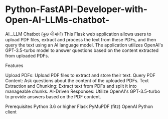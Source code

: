 # Python-FastAPI-Developer-with-Open-AI-LLMs-chatbot-
AI...LLM Chatbot (कुछ भी मांगो)
This Flask web application allows users to upload PDF files, extract and process the text from these PDFs, and then query the text using an AI language model. The application utilizes OpenAI's GPT-3.5-turbo model to answer questions based on the content extracted from uploaded PDFs.


Features

Upload PDFs: 
Upload PDF files to extract and store their text.
Query PDF Content: 
Ask questions about the content of the uploaded PDFs.
Text Extraction and Chunking:
Extract text from PDFs and split it into manageable chunks.
AI-Driven Responses:
Utilize OpenAI's GPT-3.5-turbo to provide answers based on the PDF content.


Prerequisites 
Python 3.6 or higher
Flask
PyMuPDF (fitz)
OpenAI Python client
